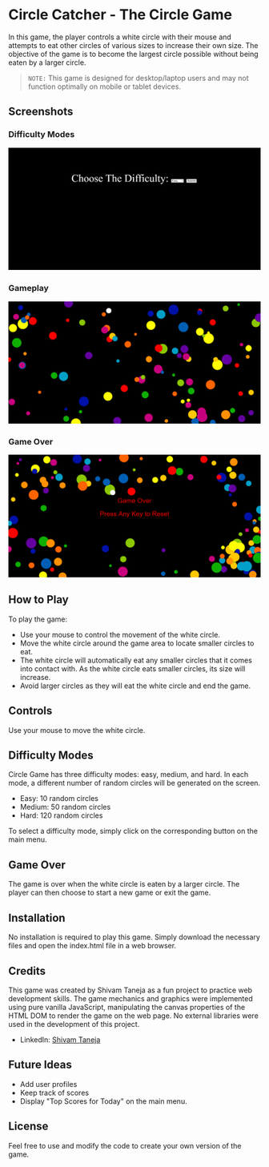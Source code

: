 # Circle Catcher - The Circle Game 

In this game, the player controls a white circle with their mouse and attempts to eat other circles of various sizes to increase their own size. The objective of the game is to become the largest circle possible without being eaten by a larger circle.

> `NOTE:` This game is designed for desktop/laptop users and may not function optimally on mobile or tablet devices.

## Screenshots

### Difficulty Modes 
![Difficulty Options](./img/ss%20difficulty.png)

### Gameplay
![Gameplay](./img/screenshot.png)

### Game Over
![Game Over](./img/ss%20gameover.png)

## How to Play

To play the game:

- Use your mouse to control the movement of the white circle.
- Move the white circle around the game area to locate smaller circles to eat.
- The white circle will automatically eat any smaller circles that it comes into contact with. As the white circle eats smaller circles, its size will increase.
- Avoid larger circles as they will eat the white circle and end the game.

## Controls

Use your mouse to move the white circle.

## Difficulty Modes

Circle Game has three difficulty modes: easy, medium, and hard. In each mode, a different number of random circles will be generated on the screen.

- Easy: 10 random circles
- Medium: 50 random circles
- Hard: 120 random circles

To select a difficulty mode, simply click on the corresponding button on the main menu.

## Game Over

The game is over when the white circle is eaten by a larger circle. The player can then choose to start a new game or exit the game.

## Installation

No installation is required to play this game. Simply download the necessary files and open the index.html file in a web browser.

## Credits

This game was created by Shivam Taneja as a fun project to practice web development skills. The game mechanics and graphics were implemented using pure vanilla JavaScript, manipulating the canvas properties of the HTML DOM to render the game on the web page. No external libraries were used in the development of this project.

- LinkedIn: [Shivam Taneja](https://www.linkedin.com/in/shivam-taneja/)

## Future Ideas

- Add user profiles
- Keep track of scores
- Display "Top Scores for Today" on the main menu.

## License
Feel free to use and modify the code to create your own version of the game.
